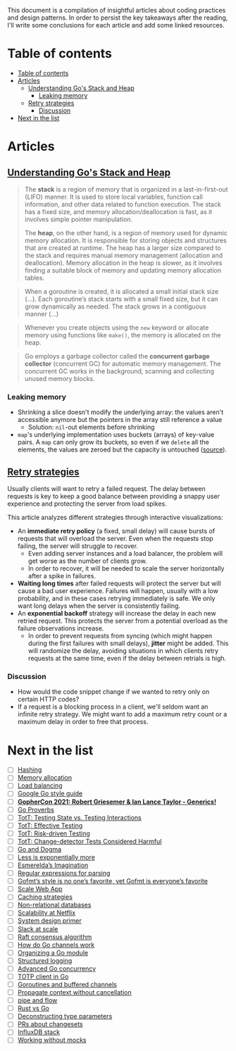 This document is a compilation of insightful articles about coding practices and
design patterns. In order to persist the key takeaways after the reading, I'll
write some conclusions for each article and add some linked resources.

# Table of contents
- [Table of contents](#table-of-contents)
- [Articles](#articles)
  - [Understanding Go's Stack and Heap](#understanding-gos-stack-and-heap)
    - [Leaking memory](#leaking-memory)
  - [Retry strategies](#retry-strategies)
    - [Discussion](#discussion)
- [Next in the list](#next-in-the-list)

# Articles

## [Understanding Go's Stack and Heap](https://golang.howtos.io/understanding-go-s-stack-and-heap/)

> The **stack** is a region of memory that is organized in
> a last-in-first-out (LIFO) manner. It is used to store local variables,
> function call information, and other data related to function
> execution. The stack has a fixed size, and memory
> allocation/deallocation is fast, as it involves simple pointer
> manipulation.
>
> The **heap**, on the other hand, is a region of memory
> used for dynamic memory allocation. It is responsible for storing
> objects and structures that are created at runtime. The heap has a
> larger size compared to the stack and requires manual memory management
> (allocation and deallocation). Memory allocation in the heap is slower,
> as it involves finding a suitable block of memory and updating memory
> allocation tables.

> When a goroutine is created, it is allocated a small initial stack size (…).
> Each goroutine’s stack starts with a small fixed size, but it can grow
> dynamically as needed. The stack grows in a contiguous manner (…)

> Whenever you create objects using the `new` keyword or allocate memory using
> functions like `make()`, the memory is allocated on the heap.

> Go employs a garbage collector called the **concurrent garbage collector**
> (concurrent GC) for automatic memory management. The concurrent GC
> works in the background, scanning and collecting unused memory blocks.

### Leaking memory

- Shrinking a slice doesn't modify the underlying array: the values aren't
  accessible anymore but the pointers in the array still reference a value
    - Solution: `nil`-out elements before shrinking
- `map`'s underlying implementation uses buckets (arrays) of key-value pairs. A
  `map` can only grow its buckets, so even if we `delete` all the elements, the
  values are zeroed but the capacity is untouched
  ([source](https://teivah.medium.com/maps-and-memory-leaks-in-go-a85ebe6e7e69)).

## [Retry strategies](https://encore.dev/blog/retries)

Usually clients will want to retry a failed request. The delay between requests
is key to keep a good balance between providing a snappy user experience and
protecting the server from load spikes.

This article analyzes different strategies through interactive visualizations:

- An **immediate retry policy** (a fixed, small delay) will cause bursts of
  requests that will overload the server. Even when the requests stop failing,
  the server will struggle to recover.
  - Even adding server instances and a load balancer, the problem will get worse
    as the number of clients grow.
  - In order to recover, it will be needed to scale the server horizontally
    after a spike in failures.
- **Waiting long times** after failed requests will protect the server but will
  cause a bad user experience. Failures will happen, usually with a low
  probability, and in these cases retrying immediately is safe. We only want
  long delays when the server is consistently failing.
- An **exponential backoff** strategy will increase the delay in each new
  retried request. This protects the server from a potential overload as the
  failure observations increase.
  - In order to prevent requests from syncing (which might happen during the
    first failures with small delays), **jitter** might be added. This will
    randomize the delay, avoiding situations in which clients retry requests at
    the same time, even if the delay between retrials is high.

### Discussion

- How would the code snippet change if we wanted to retry only on certain HTTP
  codes?
- If a request is a blocking process in a client, we'll seldom want an infinite
  retry strategy. We might want to add a maximum retry count or a maximum delay
  in order to free that process.

# Next in the list

- [ ] [Hashing](https://samwho.dev/hashing/)
- [ ] [Memory allocation](https://samwho.dev/memory-allocation/)
- [ ] [Load balancing](https://samwho.dev/load-balancing/)
- [ ] [Google Go style guide](https://google.github.io/styleguide/go/)
- [ ] **[GopherCon 2021: Robert Griesemer & Ian Lance Taylor - Generics!](https://www.youtube.com/watch?v=Pa_e9EeCdy8&t=1250s)**
- [ ] [Go Proverbs](https://go-proverbs.github.io/)
- [ ] [TotT: Testing State vs. Testing Interactions](https://testing.googleblog.com/2013/03/testing-on-toilet-testing-state-vs.html)
- [ ] [TotT: Effective Testing](https://testing.googleblog.com/2014/05/testing-on-toilet-effective-testing.html)
- [ ] [TotT: Risk-driven Testing](https://testing.googleblog.com/2014/05/testing-on-toilet-risk-driven-testing.html)
- [ ] [TotT: Change-detector Tests Considered Harmful](https://testing.googleblog.com/2015/01/testing-on-toilet-change-detector-tests.html)
- [ ] [Go and Dogma](https://research.swtch.com/dogma)
- [ ] [Less is exponentially more](https://commandcenter.blogspot.com/2012/06/less-is-exponentially-more.html)
- [ ] [Esmerelda’s Imagination](https://commandcenter.blogspot.com/2011/12/esmereldas-imagination.html)
- [ ] [Regular expressions for parsing](https://commandcenter.blogspot.com/2011/08/regular-expressions-in-lexing-and.html)
- [ ] [Gofmt’s style is no one’s favorite, yet Gofmt is everyone’s favorite](https://www.youtube.com/watch?v=PAAkCSZUG1c&t=8m43s)
- [ ] [Scale Web App](https://bytebytego.com/courses/system-design-interview/scale-from-zero-to-millions-of-users)
- [ ] [Caching strategies](https://codeahoy.com/2017/08/11/caching-strategies-and-how-to-choose-the-right-one/)
- [ ] [Non-relational databases](https://blog.teamtreehouse.com/should-you-go-beyond-relational-databases)
- [ ] [Scalability at Netflix](https://netflixtechblog.com/active-active-for-multi-regional-resiliency-c47719f6685b)
- [ ] [System design primer](https://github.com/donnemartin/system-design-primer)
- [ ] [Slack at scale](https://slack.engineering/flannel-an-application-level-edge-cache-to-make-slack-scale/)
- [ ] [Raft consensus algorithm](https://raft.github.io/)
- [ ] [How do Go channels work](https://levelup.gitconnected.com/how-does-golang-channel-works-6d66acd54753)
- [ ] [Organizing a Go module](https://go.dev/doc/modules/layout)
- [ ] [Structured logging](https://lukas.zapletalovi.com/posts/2023/about-structured-logging-in-go121/)
- [ ] [Advanced Go concurrency](https://encore.dev/blog/advanced-go-concurrency)
- [ ] [TOTP client in Go](https://rednafi.com/go/totp_client/)
- [ ] [Goroutines and buffered channels](https://rednafi.com/go/limit_goroutines_with_buffered_channels/)
- [ ] [Propagate context without cancellation](https://tyk.io/blog/how-to-propagate-context-without-cancellation/)
- [ ] [pipe and flow](https://rlee.dev/practical-guide-to-fp-ts-part-1)
- [ ] [Rust vs Go](https://www.shuttle.rs/blog/2023/09/27/rust-vs-go-comparison)
- [ ] [Deconstructing type parameters](https://go.dev/blog/deconstructing-type-parameters)
- [ ] [PRs about changesets](https://mitchellh.com/writing/github-changesets)
- [ ] [InfluxDB stack](https://old.reddit.com/r/rust/comments/16v13l5/influxdb_officially_made_the_switch_from_go_rust/k2qd8t9/)
- [ ] [Working without mocks](https://quii.gitbook.io/learn-go-with-tests/testing-fundamentals/working-without-mocks)

